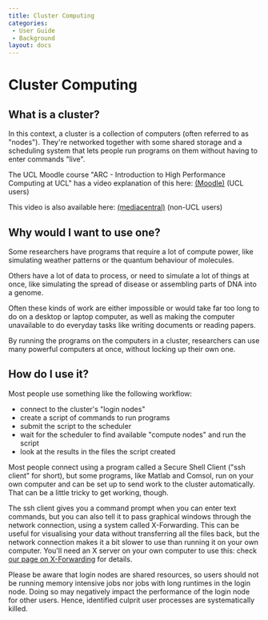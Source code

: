 ```yaml
---
title: Cluster Computing
categories:
 - User Guide
 - Background
layout: docs
---
```


# Cluster Computing

## What is a cluster?

In this context, a cluster is a collection of computers (often referred to as "nodes"). 
They're networked together with some shared storage and a scheduling system that lets people 
run programs on them without having to enter commands "live".

The UCL Moodle course "ARC - Introduction to High Performance Computing at UCL" has a video explanation of this here: [(Moodle)](https://moodle.ucl.ac.uk/mod/page/view.php?id=4623810) (UCL users)

This video is also available here: [(mediacentral)](https://mediacentral.ucl.ac.uk/Play/96444) (non-UCL users)

## Why would I want to use one?

Some researchers have programs that require a lot of compute power, like simulating weather patterns or the quantum behaviour of molecules.

Others have a lot of data to process, or need to simulate a lot of things at once, like simulating the spread of disease or assembling parts of DNA into a genome.

Often these kinds of work are either impossible or would take far too long to do on a desktop or laptop computer, as well as making the computer unavailable to do everyday tasks like writing documents or reading papers.

By running the programs on the computers in a cluster, researchers can use many powerful computers at once, without locking up their own one.

## How do I use it?

Most people use something like the following workflow:

 - connect to the cluster's "login nodes"
 - create a script of commands to run programs
 - submit the script to the scheduler
 - wait for the scheduler to find available "compute nodes" and run the script
 - look at the results in the files the script created

Most people connect using a program called a Secure Shell Client ("ssh client" for short), but some
programs, like Matlab and Comsol, run on your own computer and can be set up to send work to the cluster automatically. 
That can be a little tricky to get working, though.

The ssh client gives you a command prompt when you can enter text commands, but you can also tell it to 
pass graphical windows through the network connection, using a system called X-Forwarding.
This can be useful for visualising your data without transferring all the files back, but the network
 connection makes it a bit slower to use than running it on your own computer.
You'll need an X server on your own computer to use this: check [our page on X-Forwarding](../Supplementary/X-Forwarding.md) for details.

Please be aware that login nodes are shared resources, so users should not be running memory intensive jobs nor jobs with long runtimes in the login node. Doing so may negatively impact the performance of the login node for other users. Hence, identified culprit user processes are systematically killed.

